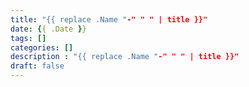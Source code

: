 ```yaml
---
title: "{{ replace .Name "-" " " | title }}"
date: {{ .Date }}
tags: []
categories: []
description : "{{ replace .Name "-" " " | title }}"
draft: false
---
```


